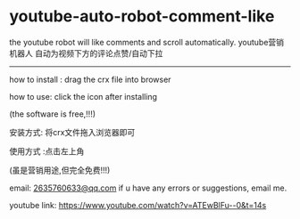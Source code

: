# youtube-auto-robot-comment-like
the youtube robot will like comments and scroll automatically. youtube营销机器人 自动为视频下方的评论点赞/自动下拉


----------------------------------------------------------------------------------------------
how to install : drag the  crx file into browser

how to use: click the icon after installing

(the software is free,!!!)

安装方式: 将crx文件拖入浏览器即可

使用方式 :点击左上角

(虽是营销用途,但完全免费!!!)


email: 2635760633@qq.com if u have any errors or suggestions, email me.

youtube link: https://www.youtube.com/watch?v=ATEwBlFu--0&t=14s
